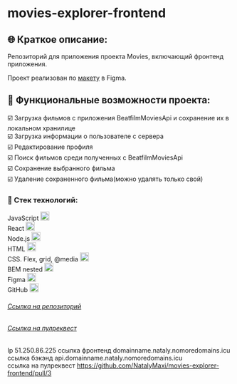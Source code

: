 # movies-explorer-frontend

## :globe_with_meridians: Краткое описание:

Репозиторий для приложения проекта Movies, включающий фронтенд приложения. 

Проект реализован по [макету](https://www.figma.com/file/ByLsFozKQQHClNeb6AzMu2/Diploma-Copy) в Figma.

## :ticket: Функциональные возможности проекта:

 :ballot_box_with_check: Загрузка фильмов с приложения BeatfilmMoviesApi и сохранение их в локальном хранилице  
 :ballot_box_with_check: Загрузка информации о пользователе с сервера  
 :ballot_box_with_check: Редактирование профиля  
 :ballot_box_with_check: Поиск фильмов среди полученных с BeatfilmMoviesApi  
 :ballot_box_with_check: Сохранение выбранного фильма  
 :ballot_box_with_check: Удаление сохраненного фильма(можно удалять только свой)  

 ### :gem: Стек технологий:

JavaScript <img src="https://img.icons8.com/color/38/000000/javascript--v1.png" alt="JS" width="20" height="20"/>  
React <img src="https://img.icons8.com/ultraviolet/38/000000/react--v1.png" alt="React" width="20" height="20"/>  
Node.js <img src="https://img.icons8.com/color/38/000000/nodejs.png" alt="Node.js" width="20" height="20"/>  
HTML <img src="https://img.icons8.com/color/36/000000/html-5--v1.png" alt="HTML" width="20" height="20"/>  
CSS. Flex, grid, @media <img src="https://img.icons8.com/color/36/000000/css3.png" alt="CSS. Flex, grid, @media" width="20" height="20"/>  
BEM nested <img src="https://img.icons8.com/office/30/000000/plugin.png" alt="BEM nested" width="20" height="20"/>  
Figma <img src="https://img.icons8.com/color/32/000000/figma--v1.png" alt="Figma" width="20" height="20"/>  
GitHub <img src="https://github.githubassets.com/images/modules/logos_page/GitHub-Mark.png"  alt="GitHub" width="20" height="20"/>

###### [Ссылка на репозиторий](https://github.com/NatalyMaxi/movies-explorer-frontend)
###### [Ссылка на пулреквест](https://github.com/NatalyMaxi/movies-explorer-frontend/pull/3)

Ip 51.250.86.225
ссылка фронтенд domainname.nataly.nomoredomains.icu  
ссылка бэкэнд api.domainname.nataly.nomoredomains.icu  
ссылка на пулреквест https://github.com/NatalyMaxi/movies-explorer-frontend/pull/3





